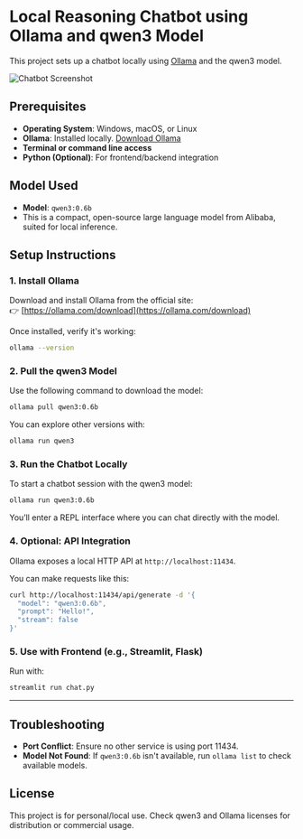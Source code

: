 # Local Reasoning Chatbot using Ollama and qwen3 Model

This project sets up a chatbot locally using [Ollama](https://ollama.com) and the qwen3 model.

![Chatbot Screenshot](1.png)

## Prerequisites

- **Operating System**: Windows, macOS, or Linux
- **Ollama**: Installed locally. [Download Ollama](https://ollama.com/download)
- **Terminal or command line access**
- **Python (Optional)**: For frontend/backend integration

## Model Used

- **Model**: `qwen3:0.6b`  
- This is a compact, open-source large language model from Alibaba, suited for local inference.

## Setup Instructions

### 1. Install Ollama

Download and install Ollama from the official site:  
👉 [https://ollama.com/download](https://ollama.com/download)

Once installed, verify it's working:

```bash
ollama --version
````

### 2. Pull the qwen3 Model

Use the following command to download the model:

```bash
ollama pull qwen3:0.6b
```

You can explore other versions with:

```bash
ollama run qwen3
```

### 3. Run the Chatbot Locally

To start a chatbot session with the qwen3 model:

```bash
ollama run qwen3:0.6b
```

You’ll enter a REPL interface where you can chat directly with the model.

### 4. Optional: API Integration

Ollama exposes a local HTTP API at `http://localhost:11434`.

You can make requests like this:

```bash
curl http://localhost:11434/api/generate -d '{
  "model": "qwen3:0.6b",
  "prompt": "Hello!",
  "stream": false
}'
```

### 5. Use with Frontend (e.g., Streamlit, Flask)

Run with:

```bash
streamlit run chat.py
```

---

## Troubleshooting

* **Port Conflict**: Ensure no other service is using port 11434.
* **Model Not Found**: If `qwen3:0.6b` isn't available, run `ollama list` to check available models.

## License

This project is for personal/local use. Check qwen3 and Ollama licenses for distribution or commercial usage.
